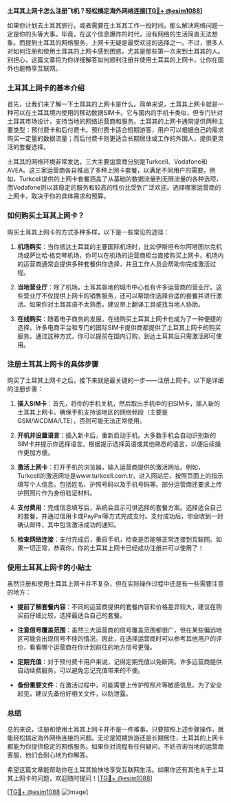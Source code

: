 **土耳其上网卡怎么注册飞机？轻松搞定海外网络连接[[TG💪+ @esim1088](https://t.me/s/esim1088)]**

如果你计划去土耳其旅行，或者需要在土耳其工作一段时间，那么解决网络问题一定是你的头等大事。毕竟，在这个信息爆炸的时代，没有网络的生活简直无法想象。而提到土耳其的网络服务，上网卡无疑是最受欢迎的选择之一。不过，很多人对如何注册和使用土耳其的上网卡感到困惑，尤其是那些第一次来到土耳其的人。别担心，这篇文章将为你详细解答如何顺利注册并使用土耳其的上网卡，让你在国外也能畅享互联网。

### 土耳其上网卡的基本介绍

首先，让我们来了解一下土耳其的上网卡是什么。简单来说，土耳其上网卡就是一种可以在土耳其境内使用的移动数据SIM卡。它与国内的手机卡类似，但专门针对土耳其市场设计，支持当地的网络运营商和服务。土耳其的上网卡通常提供两种主要类型：预付费卡和后付费卡。预付费卡适合短期游客，用户可以根据自己的需求购买一定量的数据流量；而后付费卡则更适合长期居住或工作的外国人，提供更灵活的套餐选择。

土耳其的网络环境非常发达，三大主要运营商分别是Turkcell、Vodafone和AVEA。这三家运营商各自推出了多种上网卡套餐，以满足不同用户的需要。例如，Turkcell提供的上网卡套餐涵盖了从基础的数据流量到无限流量的各种选项，而Vodafone则以其稳定的服务和较高的性价比受到广泛欢迎。选择哪家运营商的上网卡，取决于你的具体需求和预算。

### 如何购买土耳其上网卡？

购买土耳其上网卡的方式多种多样，以下是一些常见的途径：

1. **机场购买**：当你抵达土耳其的主要国际机场时，比如伊斯坦布尔阿塔图尔克机场或萨比哈·格克琴机场，你可以在机场的运营商柜台直接购买上网卡。机场内的运营商通常会提供多种套餐供你选择，并且工作人员会帮助你完成激活过程。

2. **当地营业厅**：除了机场，土耳其各地的城市中心也有许多运营商的营业厅。这些营业厅不仅提供上网卡的销售服务，还可以帮助你选择合适的套餐并进行激活。如果你对土耳其语不太熟悉，建议带上翻译工具或找当地人协助。

3. **在线购买**：随着电子商务的发展，在线购买土耳其上网卡也成为了一种便捷的选择。许多电商平台和专门的国际SIM卡提供商都提供了土耳其上网卡的购买服务。通过这种方式，你可以提前在国内订购，到达土耳其后只需激活即可使用。

### 注册土耳其上网卡的具体步骤

购买了土耳其上网卡之后，接下来就是最关键的一步——注册上网卡。以下是详细的注册步骤：

1. **插入SIM卡**：首先，将你的手机关机，然后取出手机中的旧SIM卡，插入新的土耳其上网卡。确保手机支持该地区的网络频段（主要是GSM/WCDMA/LTE），否则可能无法正常使用。

2. **开机并设置语言**：插入新卡后，重新启动手机。大多数手机会自动识别新的SIM卡并提示你选择语言。根据提示选择英语或其他熟悉的语言，以便后续操作更加方便。

3. **激活上网卡**：打开手机的浏览器，输入运营商提供的激活网址。例如，Turkcell的激活网址是www.turkcell.com.tr。进入网站后，按照页面上的指示填写个人信息，包括姓名、护照号码以及手机号码等。部分运营商还要求上传护照照片作为身份验证材料。

4. **支付费用**：完成信息填写后，系统会显示可供选择的套餐方案。选择适合自己的套餐，并通过信用卡或PayPal等方式完成支付。支付成功后，你会收到一封确认邮件，其中包含激活成功的通知。

5. **检查网络连接**：支付完成后，重启手机，检查是否能够正常连接到互联网。如果一切正常，恭喜你，你的土耳其上网卡已经成功注册并可以使用了！

### 使用土耳其上网卡的小贴士

虽然注册和使用土耳其上网卡并不复杂，但在实际操作过程中还是有一些需要注意的地方：

- **提前了解套餐内容**：不同的运营商提供的套餐内容和价格差异较大，建议在购买前仔细比较，选择最适合自己的套餐。
  
- **注意信号覆盖范围**：虽然三大运营商的信号覆盖范围都很广，但在某些偏远地区可能会出现信号不佳的情况。因此，在选择运营商时可以参考其他用户的评价，看看哪个运营商在你计划前往的地方信号更强。

- **定期充值**：对于预付费卡用户来说，记得定期充值以免断网。许多运营商提供自动续费服务，可以避免忘记充值带来的不便。

- **备份重要文件**：在激活过程中，可能需要上传护照照片等敏感信息。为了安全起见，建议先备份好相关文件，以防泄露。

### 总结

总的来说，注册和使用土耳其上网卡并不是一件难事。只要按照上述步骤操作，就能轻松搞定海外网络连接的问题。无论是短期旅游还是长期居住，土耳其的上网卡都能为你提供稳定的网络服务。如果你对流程有任何疑问，不妨咨询当地的运营商客服，他们会耐心地为你解答。

希望这篇文章能帮助你在土耳其愉快地享受互联网生活。如果你还有其他关于土耳其上网卡的问题，欢迎随时提问！[[TG💪+ @esim1088](https://t.me/s/esim1088)] 

[[TG💪+ @esim1088](https://t.me/s/esim1088) ![Image](https://i.postimg.cc/4NQfJmqS/Snipaste-2025-05-13-00-14-12.png)]